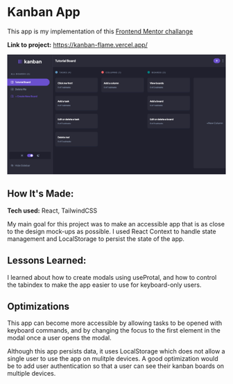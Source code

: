# Kanban App

This app is my implementation of this [Frontend Mentor challange](https://www.frontendmentor.io/challenges/kanban-task-management-web-app-wgQLt-HlbB)

**Link to project:** https://kanban-flame.vercel.app/

![Screenshot of my app](./public/app-screenshot.png)

## How It's Made:

**Tech used:** React, TailwindCSS

My main goal for this project was to make an accessible app that is as close to the design mock-ups as possible. I used React Context to handle state management and LocalStorage to persist the state of the app.

## Lessons Learned:

I learned about how to create modals using useProtal, and how to control the tabindex to make the app easier to use for keyboard-only users.

## Optimizations

This app can become more accessible by allowing tasks to be opened with keyboard commands, and by changing the focus to the first element in the modal once a user opens the modal.

Although this app persists data, it uses LocalStorage which does not allow a single user to use the app on mulitple devices. A good optimization would be to add user authentication so that a user can see their kanban boards on multiple devices.

<!-- ## Examples:

Take a look at these couple examples that I have in my own portfolio:

**Palettable:** https://github.com/alecortega/palettable

**Twitter Battle:** https://github.com/alecortega/twitter-battle

**Patch Panel:** https://github.com/alecortega/patch-panel -->
